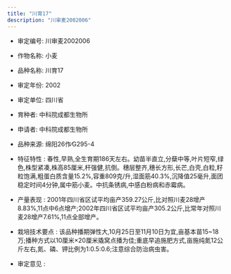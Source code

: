 ```yaml
---
title: "川育17"
description: "川审麦2002006"
---
```

* 审定编号:  川审麦2002006

*  作物名称:  小麦

*  品种名称:  川育17

*  审定年份:  2002

*  审定单位:  四川省

* 育种者:  中科院成都生物所

*  申请者:  中科院成都生物所

*  品种来源:  绵阳26作∕G295-4

*  特征特性 : 
春性,早熟,全生育期186天左右。幼苗半直立,分蘖中等,叶片短窄,绿色,株型紧凑,株高85厘米,杆强健,抗倒。穗层整齐,穗长方形,长芒,白壳,白粒,籽粒饱满,粗蛋白质含量15.2%,容重809克/升,湿面筋40.3%,沉降值25毫升,面团稳定时间4分钟,属中筋小麦。中抗条锈病,中感白粉病和赤霉病。
 
*  产量表现 : 
2001年四川省区试平均亩产359.27公斤,比对照川麦28增产8.83%,11点中6点增产;2002年四川省区试平均亩产305.2公斤,比常年对照川麦28增产7.61%,11点全部增产。

*  栽培技术要点 : 
该品种播期弹性大,10月25日至11月10日为宜,亩基本苗15~18万;播种方式以10厘米×20厘米撬窝点播为佳;重底早追施肥方式,亩施纯氮12公斤左右,氮、磷、钾比例为1∶0.5∶0.6;注意综合防治病虫害。

*  审定意见 : 

